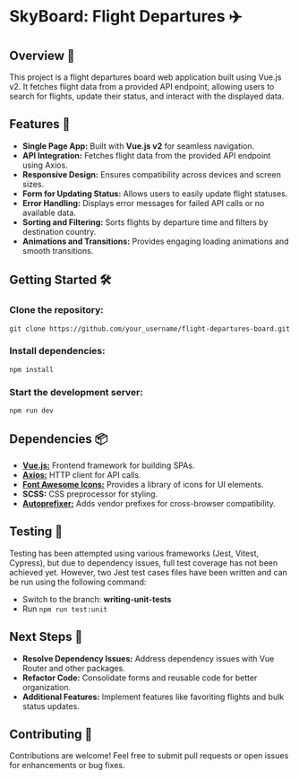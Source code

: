 # SkyBoard: Flight Departures ✈️

## Overview 🌟

This project is a flight departures board web application built using Vue.js v2. It fetches flight data from a provided API endpoint, allowing users to search for flights, update their status, and interact with the displayed data.

## Features 🚀

- **Single Page App:** Built with **Vue.js v2** for seamless navigation.
- **API Integration:** Fetches flight data from the provided API endpoint using Axios.
- **Responsive Design:** Ensures compatibility across devices and screen sizes.
- **Form for Updating Status:** Allows users to easily update flight statuses.
- **Error Handling:** Displays error messages for failed API calls or no available data.
- **Sorting and Filtering:** Sorts flights by departure time and filters by destination country.
- **Animations and Transitions:** Provides engaging loading animations and smooth transitions.

## Getting Started 🛠️

### Clone the repository:

`git clone https://github.com/your_username/flight-departures-board.git`

### Install dependencies:

`npm install`

### Start the development server:

`npm run dev`

## Dependencies 📦

- [**Vue.js:**](https://v2.vuejs.org/) Frontend framework for building SPAs.
- [**Axios:**](https://v2.vuejs.org/v2/cookbook/using-axios-to-consume-apis.html?redirect=true) HTTP client for API calls.
- [**Font Awesome Icons:**](https://fontawesome.com/start) Provides a library of icons for UI elements.
- **SCSS:** CSS preprocessor for styling.
- [**Autoprefixer:**](https://github.com/postcss/autoprefixer) Adds vendor prefixes for cross-browser compatibility.

## Testing 🧪

Testing has been attempted using various frameworks (Jest, Vitest, Cypress), but due to dependency issues, full test coverage has not been achieved yet. However, two Jest test cases files have been written and can be run using the following command:

- Switch to the branch: **writing-unit-tests**
- Run `npm run test:unit`

## Next Steps 🚧

- **Resolve Dependency Issues:** Address dependency issues with Vue Router and other packages.
- **Refactor Code:** Consolidate forms and reusable code for better organization.
- **Additional Features:** Implement features like favoriting flights and bulk status updates.

## Contributing 🤝

Contributions are welcome! Feel free to submit pull requests or open issues for enhancements or bug fixes.
